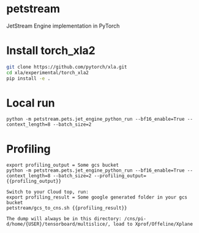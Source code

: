 # petstream
JetStream Engine implementation in PyTorch


# Install torch_xla2

```bash
git clone https://github.com/pytorch/xla.git
cd xla/experimental/torch_xla2
pip install -e .
```

# Local run
```
python -m petstream.pets.jet_engine_python_run --bf16_enable=True --context_length=8 --batch_size=2
```

# Profiling
```
export profiling_output = Some gcs bucket
python -m petstream.pets.jet_engine_python_run --bf16_enable=True --context_length=8 --batch_size=2 --profiling_output={{profiling_output}}

Switch to your Cloud top, run:
export profiling_result = Some google generated folder in your gcs bucket
petstream/gcs_to_cns.sh {{profiling_result}}

The dump will always be in this directory: /cns/pi-d/home/{USER}/tensorboard/multislice/, load to Xprof/Offeline/Xplane
```
